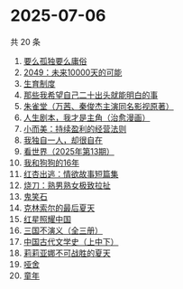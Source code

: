 # 2025-07-06

共 20 条

<!-- BEGIN WEREAD -->
<!-- 最后更新时间 2025-07-06 04:09:23 +0800 -->
1. [要么孤独要么庸俗](https://weread.qq.com/web/bookDetail/83b327d0813aba1a2g0147f6)
1. [2049：未来10000天的可能](https://weread.qq.com/web/bookDetail/bdd325d0813aba18dg0142a8)
1. [生育制度](https://weread.qq.com/web/bookDetail/f9132af07165a293f91a6ec)
1. [那些我希望自己二十出头就能明白的事](https://weread.qq.com/web/bookDetail/eba32660813aba0edg0190fb)
1. [朱雀堂（万茜、秦俊杰主演同名影视原著）](https://weread.qq.com/web/bookDetail/fc632890813aba149g0104ed)
1. [人生剧本，我才是主角（治愈漫画）](https://weread.qq.com/web/bookDetail/1a132750813ab9560g016b47)
1. [小而美：持续盈利的经营法则](https://weread.qq.com/web/bookDetail/02932980813ab7a43g012e77)
1. [我独自一人，却很自在](https://weread.qq.com/web/bookDetail/f6832190813aba182g011052)
1. [看世界（2025年第13期）](https://weread.qq.com/web/bookDetail/a5532f50813aba165g019883)
1. [我和狗狗的16年](https://weread.qq.com/web/bookDetail/5ea321d0813aba182g0175ff)
1. [红杏出逃：情欲故事短篇集](https://weread.qq.com/web/bookDetail/5f9323c0813ab9faeg01613e)
1. [烧刀：熟男熟女极致拉扯](https://weread.qq.com/web/bookDetail/2e832310813aba127g0199b4)
1. [鬼笑石](https://weread.qq.com/web/bookDetail/66f32bb0813ab9ff7g019196)
1. [克林索尔的最后夏天](https://weread.qq.com/web/bookDetail/2eb32580813aba09dg01940c)
1. [红星照耀中国](https://weread.qq.com/web/bookDetail/8ba32ef07183b76a8ba27cd)
1. [三国不演义（全三册）](https://weread.qq.com/web/bookDetail/a5732ed0813ab6c6fg0191e6)
1. [中国古代文学史（上中下）](https://weread.qq.com/web/bookDetail/81f3252071d82aea81f9163)
1. [莉莉亚娜不可战胜的夏天](https://weread.qq.com/web/bookDetail/96632e30813aba15eg019c97)
1. [哑舍](https://weread.qq.com/web/bookDetail/659321d075f86bc6g0167ed)
1. [童年](https://weread.qq.com/web/bookDetail/f8132af07259fbaff8142c8)
<!-- END WEREAD -->